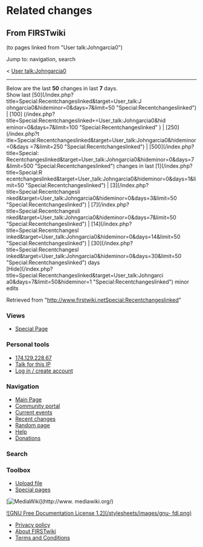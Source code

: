 # Related changes

## From FIRSTwiki

(to pages linked from "User talk:Johngarcia0")

Jump to: navigation, search

< [User talk:Johngarcia0](/index.php?title=User_talk:Johngarcia0&redirect=no "User
talk:Johngarcia0")

--------------------------------------------------------------------------------

Below are the last **50** changes in last **7** days.<br>
Show last [50](/index.php?title=Special:Recentchangeslinked&target=User_talk:J
ohngarcia0&hideminor=0&days=7&limit=50 "Special:Recentchangeslinked") | [100] (/index.php?title=Special:Recentchangeslinked⌖=User_talk:Johngarcia0&hid eminor=0&days=7&limit=100 "Special:Recentchangeslinked" ) | [250](/index.php?t
itle=Special:Recentchangeslinked&target=User_talk:Johngarcia0&hideminor=0&days
=7&limit=250 "Special:Recentchangeslinked") | [500](/index.php?title=Special:
Recentchangeslinked&target=User_talk:Johngarcia0&hideminor=0&days=7&limit=500 "Special:Recentchangeslinked") changes in last [1](/index.php?title=Special:R
ecentchangeslinked&target=User_talk:Johngarcia0&hideminor=0&days=1&limit=50 "Special:Recentchangeslinked") | [3](/index.php?title=Special:Recentchangesli
nked&target=User_talk:Johngarcia0&hideminor=0&days=3&limit=50 "Special:Recentchangeslinked") | [7](/index.php?title=Special:Recentchangesli
nked&target=User_talk:Johngarcia0&hideminor=0&days=7&limit=50 "Special:Recentchangeslinked") | [14](/index.php?title=Special:Recentchangesl
inked&target=User_talk:Johngarcia0&hideminor=0&days=14&limit=50 "Special:Recentchangeslinked") | [30](/index.php?title=Special:Recentchangesl
inked&target=User_talk:Johngarcia0&hideminor=0&days=30&limit=50 "Special:Recentchangeslinked") days<br>
[Hide](/index.php?title=Special:Recentchangeslinked&target=User_talk:Johngarci
a0&days=7&limit=50&hideminor=1 "Special:Recentchangeslinked") minor edits

Retrieved from "<http://www.firstwiki.netSpecial:Recentchangeslinked>"

### Views

- [Special Page](Special:Recentchangeslinked/User_talk:Johngarcia0)

### Personal tools

- [174.129.228.67](User:174.129.228.67)
- [Talk for this IP](User_talk:174.129.228.67)
- [Log in / create account](/index.php?title=Special:Userlogin&returnto=Special:Recentchangeslinked)

[](Main_Page "Main Page")

### Navigation

- [Main Page](Main_Page)
- [Community portal](FIRSTwiki:Community_portal)
- [Current events](Current_events)
- [Recent changes](Special:Recentchanges)
- [Random page](Special:Random)
- [Help](FIRSTwiki:Help)
- [Donations](FIRSTwiki:Site_support)

### Search

### Toolbox

- [Upload file](Special:Upload)
- [Special pages](Special:Specialpages)

[![MediaWiki](/skins/common/images/poweredby_mediawiki_88x31.png)](http://www.
mediawiki.org/)

[![GNU Free Documentation License 1.2](/stylesheets/images/gnu-
fdl.png)](http://www.gnu.org/copyleft/fdl.html)

- [Privacy policy](FIRSTwiki:Privacy_policy "FIRSTwiki:Privacy policy")
- [About FIRSTwiki](FIRSTwiki:About "FIRSTwiki:About")
- [Terms and Conditions](FIRSTwiki:Terms_and_conditions "FIRSTwiki:Terms and conditions")
